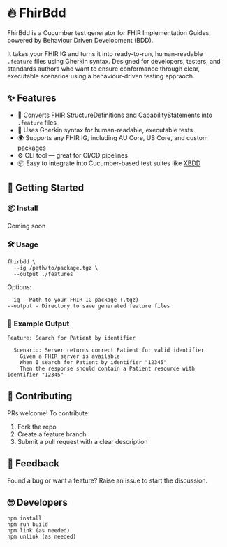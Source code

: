 # 🔥 FhirBdd

FhirBdd is a Cucumber test generator for FHIR Implementation Guides, powered by Behaviour Driven Development (BDD).

It takes your FHIR IG and turns it into ready-to-run, human-readable `.feature` files using Gherkin syntax. Designed for developers, testers, and standards authors who want to ensure conformance through clear, executable scenarios using a behaviour-driven testing appraoch.

## ✨ Features

- 🔁 Converts FHIR StructureDefinitions and CapabilityStatements into `.feature` files
- 🧪 Uses Gherkin syntax for human-readable, executable tests
- 🌍 Supports any FHIR IG, including AU Core, US Core, and custom packages
- ⚙️ CLI tool — great for CI/CD pipelines
- 📦 Easy to integrate into Cucumber-based test suites like [XBDD](https://github.com/steveswinsburg/XBDD)


## 🚀 Getting Started

### 📦 Install

Coming soon

### 🛠️ Usage

```
fhirbdd \
  --ig /path/to/package.tgz \
  --output ./features
```

Options:
```
--ig - Path to your FHIR IG package (.tgz)
--output - Directory to save generated feature files
```

### 🧪 Example Output
```
Feature: Search for Patient by identifier

  Scenario: Server returns correct Patient for valid identifier
    Given a FHIR server is available
    When I search for Patient by identifier "12345"
    Then the response should contain a Patient resource with identifier "12345"
```

## 🤝 Contributing

PRs welcome! To contribute:
1. Fork the repo
2. Create a feature branch
3. Submit a pull request with a clear description

## 💬 Feedback

Found a bug or want a feature? Raise an issue to start the discussion.

## 🤓 Developers

```
npm install
npm run build
npm link (as needed)
npm unlink (as needed)
```

